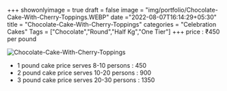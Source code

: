 +++
showonlyimage = true
draft = false
image = "img/portfolio/Chocolate-Cake-With-Cherry-Toppings.WEBP"
date ="2022-08-07T16:14:29+05:30"
title = "Chocolate-Cake-With-Cherry-Toppings"
categories = "Celebration Cakes"
Tags = ["Chocolate","Round","Half Kg","One Tier"]
+++
price : ₹450 per pound
<!--more-->
![Chocolate-Cake-With-Cherry-Toppings](/img/portfolio/Chocolate-Cake-With-Cherry-Toppings.WEBP)
* 1 pound cake price serves 8-10 persons : 450
* 2 pound cake price serves 10-20 persons : 900
* 3 pound cake price serves 20-30 persons : 1350
